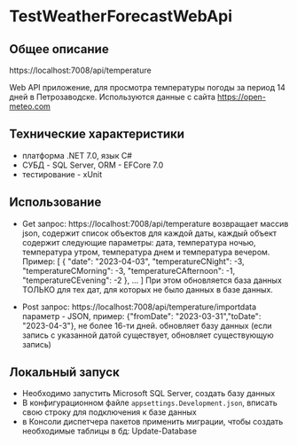 # TestWeatherForecastWebApi


## Общее описание

https://localhost:7008/api/temperature

Web API приложение, для просмотра температуры погоды за период 14 дней в Петрозаводске. Используются данные с сайта https://open-meteo.com

## Технические характеристики

- платформа .NET 7.0, язык C#
- СУБД - SQL Server, ORM - EFCore 7.0
- тестирование - xUnit

## Использование

- Get запрос: https://localhost:7008/api/temperature
возвращает массив json, содержит список объектов для каждой даты, каждый объект содержит следующие параметры: дата, температура ночью, температура утром, температура днем и температура вечером. Пример: 
[
  {
    "date": "2023-04-03",
    "temperatureCNight": -3,
    "temperatureCMorning": -3,
    "temperatureCAfternoon": -1,
    "temperatureCEvening": -2
  },
  ...
]
При этом обновляется база данных ТОЛЬКО для тех дат, для которых не было данных в базе данных.

- Post запрос: https://localhost:7008/api/temperature/importdata параметр - JSON, пример: {"fromDate": "2023-03-31","toDate": "2023-04-3"}, не более 16-ти дней. обновляет базу данных (если запись с указанной датой существует, обновляет существующую запись)


## Локальный запуск
- Необходимо запустить Microsoft SQL Server, создать базу данных
- В конфигурационном файле `appsettings.Development.json`, вписать свою строку для подключения к базе данных
- в Консоли диспетчера пакетов применить миграции, чтобы создать необходимые таблицы в бд: Update-Database
